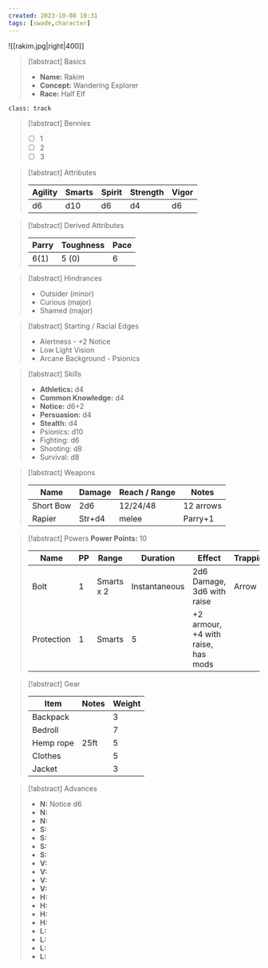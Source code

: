 ```yaml
---
created: 2023-10-08 10:31
tags: [swade,character]
---
```

![[rakim.jpg|right|400]]

>[!abstract] Basics
>
> - **Name:** Rakim
> - **Concept:** Wandering Explorer
> - **Race:** Half Elf

`class: track`
> [!abstract] Bennies
> - [ ] 1
> - [ ] 2
> - [ ] 3

>[!abstract] Attributes
>
> | Agility | Smarts | Spirit | Strength | Vigor |
> |-|-|-|-|-|
> | d6 | d10 | d6 | d4 | d6 |

> [!abstract] Derived Attributes
> 
> | Parry | Toughness | Pace |
> |-|-|-|
> | 6(1) | 5 (0) | 6 |

> [!abstract] Hindrances
> - Outsider (minor)
> - Curious (major)
> - Shamed (major)

> [!abstract] Starting / Racial Edges
> - Alertness - +2 Notice
> - Low Light Vision
> - Arcane Background - Psionics

> [!abstract] Skills
> - **Athletics:** d4
> - **Common Knowledge:** d4
> - **Notice:** d6+2
> - **Persuasion:** d4
> - **Stealth:** d4
> - Psionics: d10
> - Fighting: d6
> - Shooting: d8
> - Survival: d8

> [!abstract] Weapons
> 
> | Name | Damage | Reach / Range | Notes |
> |-|-|-|-|
> | Short Bow | 2d6 | 12/24/48 | 12 arrows |
> | Rapier | Str+d4 | melee | Parry+1 | 

> [!abstract] Powers
> **Power Points:** 10
> 
> | Name | PP | Range | Duration | Effect | Trappings |
> |-|-|-|-|-|-|
> | Bolt | 1 | Smarts x 2 | Instantaneous |  2d6 Damage, 3d6 with raise | Arrow |
> | Protection | 1 | Smarts | 5 |  +2 armour, +4 with raise, has mods | |

> [!abstract] Gear
> 
> | Item | Notes | Weight |
> |-|-|-|
> | Backpack | | 3 |
> | Bedroll |  | 7 |
> | Hemp rope | 25ft | 5 |
> | Clothes |  | 5 |
> | Jacket | | 3 |

> [!abstract] Advances
> - **N:** Notice d6
> - **N:** 
> - **N:** 
> - **S:** 
> - **S:** 
> - **S:** 
> - **S:** 
> - **V:** 
> - **V:** 
> - **V:** 
> - **V:** 
> - **H:** 
> - **H:** 
> - **H:** 
> - **H:** 
> - **L:** 
> - **L:** 
> - **L:** 
> - **L:** 
